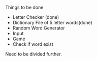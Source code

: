 Things to be done
- Letter Checker (done)
- Dictionary File of 5 letter words(done)
- Random Word Generator
- Input 
- Game
- Check if word exist

Need to be divided further.
